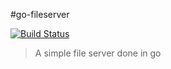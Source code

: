 #go-fileserver

[![Build Status](https://travis-ci.org/popmedic/go-fileserver.svg?branch=master)](https://travis-ci.org/popmedic/go-fileserver)

> A simple file server done in go
